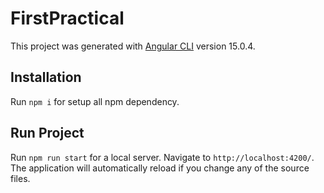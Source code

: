 # FirstPractical

This project was generated with [Angular CLI](https://github.com/angular/angular-cli) version 15.0.4.

## Installation

Run `npm i` for setup all npm dependency.

## Run Project 
Run `npm run start` for a local server. Navigate to `http://localhost:4200/`. The application will automatically reload if you change any of the source files.
